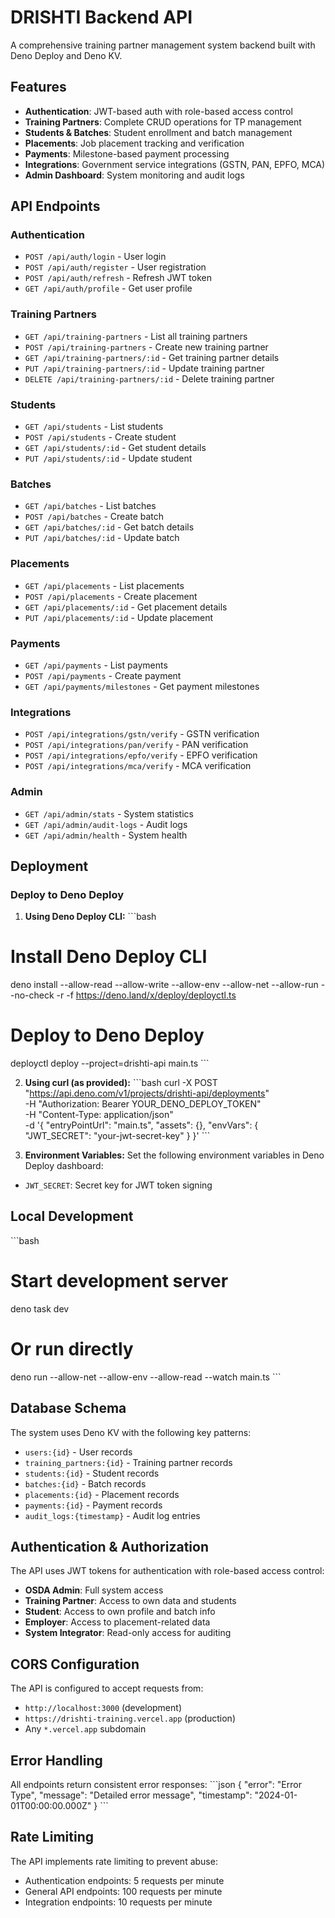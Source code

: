 # DRISHTI Backend API

A comprehensive training partner management system backend built with Deno Deploy and Deno KV.

## Features

- **Authentication**: JWT-based auth with role-based access control
- **Training Partners**: Complete CRUD operations for TP management
- **Students & Batches**: Student enrollment and batch management
- **Placements**: Job placement tracking and verification
- **Payments**: Milestone-based payment processing
- **Integrations**: Government service integrations (GSTN, PAN, EPFO, MCA)
- **Admin Dashboard**: System monitoring and audit logs

## API Endpoints

### Authentication
- `POST /api/auth/login` - User login
- `POST /api/auth/register` - User registration
- `POST /api/auth/refresh` - Refresh JWT token
- `GET /api/auth/profile` - Get user profile

### Training Partners
- `GET /api/training-partners` - List all training partners
- `POST /api/training-partners` - Create new training partner
- `GET /api/training-partners/:id` - Get training partner details
- `PUT /api/training-partners/:id` - Update training partner
- `DELETE /api/training-partners/:id` - Delete training partner

### Students
- `GET /api/students` - List students
- `POST /api/students` - Create student
- `GET /api/students/:id` - Get student details
- `PUT /api/students/:id` - Update student

### Batches
- `GET /api/batches` - List batches
- `POST /api/batches` - Create batch
- `GET /api/batches/:id` - Get batch details
- `PUT /api/batches/:id` - Update batch

### Placements
- `GET /api/placements` - List placements
- `POST /api/placements` - Create placement
- `GET /api/placements/:id` - Get placement details
- `PUT /api/placements/:id` - Update placement

### Payments
- `GET /api/payments` - List payments
- `POST /api/payments` - Create payment
- `GET /api/payments/milestones` - Get payment milestones

### Integrations
- `POST /api/integrations/gstn/verify` - GSTN verification
- `POST /api/integrations/pan/verify` - PAN verification
- `POST /api/integrations/epfo/verify` - EPFO verification
- `POST /api/integrations/mca/verify` - MCA verification

### Admin
- `GET /api/admin/stats` - System statistics
- `GET /api/admin/audit-logs` - Audit logs
- `GET /api/admin/health` - System health

## Deployment

### Deploy to Deno Deploy

1. **Using Deno Deploy CLI:**
\`\`\`bash
# Install Deno Deploy CLI
deno install --allow-read --allow-write --allow-env --allow-net --allow-run --no-check -r -f https://deno.land/x/deploy/deployctl.ts

# Deploy to Deno Deploy
deployctl deploy --project=drishti-api main.ts
\`\`\`

2. **Using curl (as provided):**
\`\`\`bash
curl -X POST "https://api.deno.com/v1/projects/drishti-api/deployments" \
  -H "Authorization: Bearer YOUR_DENO_DEPLOY_TOKEN" \
  -H "Content-Type: application/json" \
  -d '{
    "entryPointUrl": "main.ts",
    "assets": {},
    "envVars": {
      "JWT_SECRET": "your-jwt-secret-key"
    }
  }'
\`\`\`

3. **Environment Variables:**
Set the following environment variables in Deno Deploy dashboard:
- `JWT_SECRET`: Secret key for JWT token signing

## Local Development

\`\`\`bash
# Start development server
deno task dev

# Or run directly
deno run --allow-net --allow-env --allow-read --watch main.ts
\`\`\`

## Database Schema

The system uses Deno KV with the following key patterns:
- `users:{id}` - User records
- `training_partners:{id}` - Training partner records
- `students:{id}` - Student records
- `batches:{id}` - Batch records
- `placements:{id}` - Placement records
- `payments:{id}` - Payment records
- `audit_logs:{timestamp}` - Audit log entries

## Authentication & Authorization

The API uses JWT tokens for authentication with role-based access control:
- **OSDA Admin**: Full system access
- **Training Partner**: Access to own data and students
- **Student**: Access to own profile and batch info
- **Employer**: Access to placement-related data
- **System Integrator**: Read-only access for auditing

## CORS Configuration

The API is configured to accept requests from:
- `http://localhost:3000` (development)
- `https://drishti-training.vercel.app` (production)
- Any `*.vercel.app` subdomain

## Error Handling

All endpoints return consistent error responses:
\`\`\`json
{
  "error": "Error Type",
  "message": "Detailed error message",
  "timestamp": "2024-01-01T00:00:00.000Z"
}
\`\`\`

## Rate Limiting

The API implements rate limiting to prevent abuse:
- Authentication endpoints: 5 requests per minute
- General API endpoints: 100 requests per minute
- Integration endpoints: 10 requests per minute
